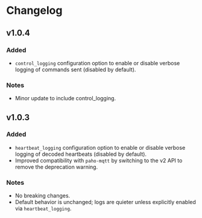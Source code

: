 # Changelog

## v1.0.4
### Added
- `control_logging` configuration option to enable or disable verbose logging of commands sent (disabled by default).

### Notes
- Minor update to include control_logging.

## v1.0.3
### Added
- `heartbeat_logging` configuration option to enable or disable verbose logging of decoded heartbeats (disabled by default).
- Improved compatibility with `paho-mqtt` by switching to the v2 API to remove the deprecation warning.

### Notes
- No breaking changes.
- Default behavior is unchanged; logs are quieter unless explicitly enabled via `heartbeat_logging`.
